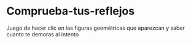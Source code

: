 # Comprueba-tus-reflejos
Juego de hacer clic en las figuras geométricas que aparezcan y saber cuanto te demoras al intento
